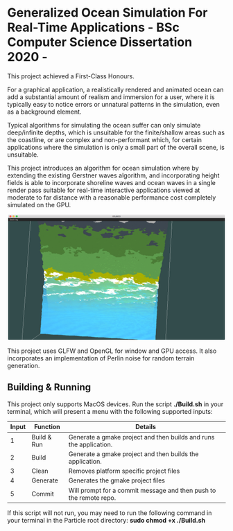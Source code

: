 # Generalized Ocean Simulation For Real-Time Applications - BSc Computer Science Dissertation 2020 - 

This project achieved a First-Class Honours.

For a graphical application, a realistically rendered and animated ocean can add a substantial amount of realism and immersion for a user, where it is typically easy to notice errors or unnatural patterns in the simulation, even as a background element.

Typical algorithms for simulating the ocean suffer can only simulate deep/infinite depths, which is unsuitable for the finite/shallow areas such as the coastline, or are complex and non-performant which, for certain applications where the simulation is only a small part of the overall scene, is unsuitable.

This project introduces an algorithm for ocean simulation where by extending the existing Gerstner waves algorithm, and incorporating height fields is able to incorporate shoreline waves and ocean waves in a single render pass suitable for real-time interactive applications viewed at moderate to far distance with a reasonable performance cost completely simulated on the GPU.

<p align="center">
<img width="500" src="https://raw.githubusercontent.com/islesser/BSc-Dissertation/main/Tidal.png" />
</p>

This project uses GLFW and OpenGL for window and GPU access. It also incorporates an implementation of Perlin noise for random terrain generation.

## Building & Running

This project only supports MacOS devices. Run the script **./Build.sh** in your terminal, which will present a menu with the following supported inputs:

| Input | Function    | Details                                                            |
| ----- | ----------- | ------------------------------------------------------------------ |
| 1     | Build & Run | Generate a gmake project and then builds and runs the application.|
| 2     | Build       | Generate a gmake project and then builds the application.|
| 3     | Clean       | Removes platform specific project files                            |
| 4     | Generate    | Generates the gmake project files                                  |
| 5     | Commit      | Will prompt for a commit message and then push to the remote repo.|

If this script will not run, you may need to run the following command in your terminal in the Particle root directory: **sudo chmod +x ./Build.sh**

